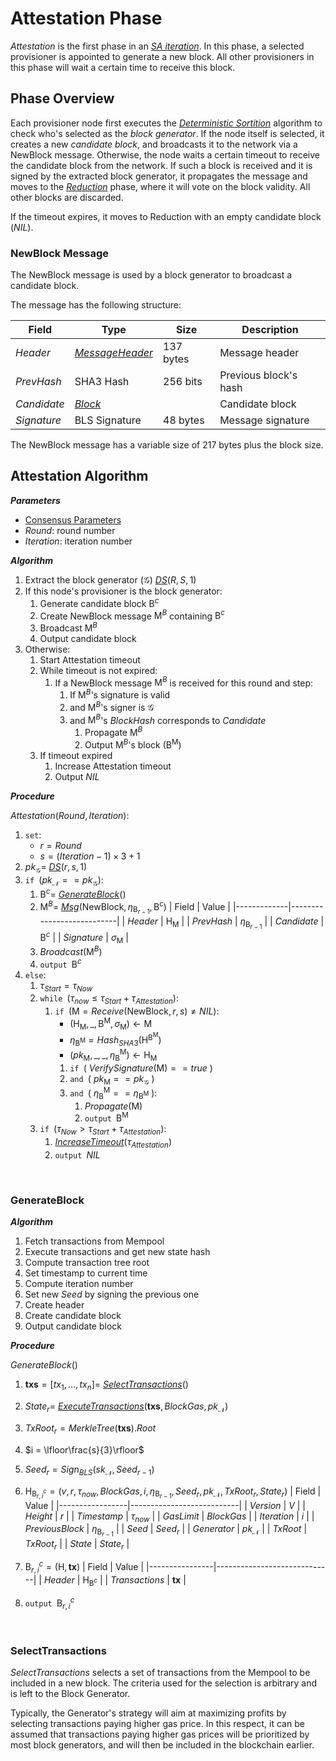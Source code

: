  # Attestation Phase
*Attestation* is the first phase in an [*SA iteration*][cit].
In this phase, a selected provisioner is appointed to generate a new block. All other provisioners in this phase will wait a certain time to receive this block. 

## Phase Overview
Each provisioner node first executes the [*Deterministic Sortition*][ds] algorithm to check who's selected as the *block generator*. If the node itself is selected, it creates a new *candidate block*, and broadcasts it to the network via a $\mathsf{NewBlock}$ message.
Otherwise, the node waits a certain timeout to receive the candidate block from the network. If such a block is received and it is signed by the extracted block generator, it propagates the message and moves to the [*Reduction*][red] phase, where it will vote on the block validity. All other blocks are discarded.

If the timeout expires, it moves to Reduction with an empty candidate block ($NIL$).


### NewBlock Message
The $\mathsf{NewBlock}$ message is used by a block generator to broadcast a candidate block.

The message has the following structure:

| Field       | Type                  | Size      | Description           |
|-------------|-----------------------|-----------|-----------------------|
| $Header$    | [*MessageHeader*][mh] | 137 bytes | Message header        |
| $PrevHash$  | SHA3 Hash             | 256 bits  | Previous block's hash |
| $Candidate$ | [*Block*][b]          |           | Candidate block       |
| $Signature$ | BLS Signature         | 48 bytes  | Message signature     |

The $\mathsf{NewBlock}$ message has a variable size of 217 bytes plus the block size.

## Attestation Algorithm
***Parameters*** 
- [Consensus Parameters][cp]
- $Round$: round number
- $Iteration$: iteration number

***Algorithm***
1. Extract the block generator ($\mathcal{G}$) [*DS*][dsa]$(R,S,1)$
2. If this node's provisioner is the block generator:
   1. Generate candidate block $\mathsf{B}^c$
   2. Create $\mathsf{NewBlock}$ message $\mathsf{M}^B$ containing $\mathsf{B}^c$
   3. Broadcast $\mathsf{M}^B$
   4. Output candidate block
3. Otherwise:
   1. Start Attestation timeout
   2. While timeout is not expired:
      1. If a $\mathsf{NewBlock}$ message $\mathsf{M}^B$ is received for this round and step:
         1. If $\mathsf{M}^B$'s signature is valid
         2. and $\mathsf{M}^B$'s signer is $\mathcal{G}$
         3. and $\mathsf{M}^B$'s $BlockHash$ corresponds to $Candidate$
            1. Propagate $\mathsf{M}^B$
            2. Output $\mathsf{M}^B$'s block ($\mathsf{B}^\mathsf{M}$)
   3. If timeout expired
      1. Increase Attestation timeout
      2. Output $NIL$

***Procedure***

$Attestation(Round, Iteration)$:
1. $\texttt{set}$:
   - $r = Round$
   - $s = (Iteration-1) \times 3 + 1$
2. $pk_{\mathcal{G}} =$ [*DS*][dsa]$(r,s,1)$
3. $\texttt{if } (pk_\mathcal{N} == pk_{\mathcal{G}}):$
   1. $\mathsf{B}^c =$ [*GenerateBlock*](#generateblock)$()$
   2. $\mathsf{M}^B =$ [*Msg*][msg]$(\mathsf{NewBlock}, \eta_{\mathsf{B}_{r-1}}, \mathsf{B}^c)$
      | Field       | Value                     | 
      |-------------|---------------------------|
      | $Header$    | $\mathsf{H}_\mathsf{M}$   |
      | $PrevHash$  | $\eta_{\mathsf{B}_{r-1}}$ |
      | $Candidate$ | $\mathsf{B}^c$            |
      | $Signature$ | $\sigma_\mathsf{M}$       |
   3. $Broadcast(\mathsf{M}^B)$
   4. $\texttt{output } \mathsf{B}^c$
4. $\texttt{else}:$
   1. $\tau_{Start} = \tau_{Now}$
   2. $\texttt{while } (\tau_{now} \le \tau_{Start}+\tau_{Attestation}):$
      1. $\texttt{if } (\mathsf{M} {=} Receive(\mathsf{NewBlock},r,s) \ne NIL)$:
         - $`(\mathsf{H}_\mathsf{M},\_,\mathsf{B}^\mathsf{M},\sigma_\mathsf{M}) \leftarrow \mathsf{M}`$
         - $`\eta_{\mathsf{B}^\mathsf{M}} = Hash_{SHA3}(\mathsf{H}^{\mathsf{B}^\mathsf{M}})`$
         - $`(pk_\mathsf{M},\_,\_,\eta_\mathsf{B}^\mathsf{M}) \leftarrow \mathsf{H}_\mathsf{M}`$
         1. $`\texttt{if }(\text{ } VerifySignature(\mathsf{M}) == true \text{ })`$
         2. $`\texttt{and }(\text{ } pk_\mathsf{M} == pk_{\mathcal{G}} \text{ })`$
         3. $`\texttt{and } (\text{ }\eta_\mathsf{B}^\mathsf{M} == \eta_{\mathsf{B}^\mathsf{M}} \text{ }):`$
            1. $Propagate(\mathsf{M})$
            2. $\texttt{output } \mathsf{B}^\mathsf{M}$
   3. $\texttt{if } (\tau_{Now} > \tau_{Start}+\tau_{Attestation}):$
      1. [*IncreaseTimeout*][it]$(\tau_{Attestation})$
      2. $\texttt{output } NIL$

<p><br></p>

### GenerateBlock

***Algorithm***
1. Fetch transactions from Mempool
2. Execute transactions and get new state hash
3. Compute transaction tree root
4. Set timestamp to current time
5. Compute iteration number
6. Set new $Seed$ by signing the previous one
7. Create header
8. Create candidate block
9. Output candidate block

***Procedure***

$GenerateBlock()$
1. $`\boldsymbol{txs} = [tx_1, \dots, tx_n] = `$ [*SelectTransactions*](#selecttransactions)()
2. $State_r =$ [*ExecuteTransactions*]()$`(\boldsymbol{txs}, BlockGas,pk_\mathcal{N})`$
3. $`TxRoot_r = MerkleTree(\boldsymbol{txs}).Root`$
4. $`i = \lfloor\frac{s}{3}\rfloor`$
5. $`Seed_r = Sign_{BLS}(sk_\mathcal{N}, Seed_{r-1})`$
6. $`\mathsf{H}_{\mathsf{B}^c_{r,i}} = (v,r,\tau_{now},BlockGas,i,\eta_{\mathsf{B}_{r-1}},Seed_r,pk_\mathcal{N},TxRoot_r,State_r)`$
    | Field           | Value                     | 
    |-----------------|---------------------------|
    | $Version$       | $V$                       |
    | $Height$        | $r$                       |
    | $Timestamp$     | $\tau_{now}$              |
    | $GasLimit$      | $BlockGas$                |
    | $Iteration$     | $i$                       |
    | $PreviousBlock$ | $\eta_{\mathsf{B}_{r-1}}$ |
    | $Seed$          | $Seed_r$                  |
    | $Generator$     | $pk_\mathcal{N}$          |
    | $TxRoot$        | $TxRoot_r$                |
    | $State$         | $State_r$                 |

    <!-- | $Header Hash           | string | -->
    <!-- | Certificate           |    ?   | -->
7. $`\mathsf{B}^c_{r,i} = (\mathsf{H}, \boldsymbol{tx})`$
    | Field          | Value                       | 
    |----------------|-----------------------------|
    | $Header$       | $\mathsf{H}_{\mathsf{B}^c}$ |
    | $Transactions$ | $\boldsymbol{tx}$           |
8. $\texttt{output } \mathsf{B}^c_{r,i}$

<p><br></p>

### SelectTransactions
$`SelectTransactions`$ selects a set of transactions from the Mempool to be included in a new block.
The criteria used for the selection is arbitrary and is left to the Block Generator.

Typically, the Generator's strategy will aim at maximizing profits by selecting transactions paying higher gas price.
In this respect, it can be assumed that transactions paying higher gas prices will be prioritized by most block generators, and will then be included in the blockchain earlier.

<!------------------------- LINKS ------------------------->

[cp]:  consensus/README.md#consensus-parameters
[cit]: consensus/README.md#saiteration
[mh]:  consensus/README.md#message-header
[b]:   blockchain/README.md#block-structure
[ds]:  consensus/sortition/
[dsa]: consensus/sortition/README.md#deterministic-sortition-ds
[msg]: consensus/README.md#message-creation
[red]: consensus/reduction/README.md
[it]:  consensus/README.md#increasetimeout